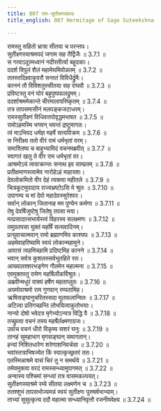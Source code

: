 ```yaml
---
title: 007 राम-सुतीक्ष्णसंवादः
title_english: 007 Hermitage of Sage Suteekshna

---
```

<div class="audioEmbed"  caption="श्रीराम-हरिसीताराममूर्ति-घनपाठिभ्यां वचनम्" src="https://archive.org/download/Ramayana-recitation-Sriram-harisItArAmamUrti-Ghanapaati-v2/Kanda_3/Kanda_3_ARK-007-Rama_-_Sutheekshnana_Samvadaha.mp3"></div>

रामस्तु सहितो भ्रात्रा सीतया च परन्तपः।  
सुतीक्ष्णस्याश्रमपदं जगाम सह तैर्द्विजैः ॥ 3.7.1 ॥   
स गत्वाऽदूरमध्वानं नदीस्तीर्त्वा बहूदकाः।  
ददर्श विपुलं शैलं महामेघमिवोन्नतम् ॥ 3.7.2 ॥   
ततस्तदिक्ष्वाकुवरौ सन्ततं विविधैर्द्रुमैः।  
काननं तौ विविशतुस्सीतया सह राघवौ ॥ 3.7.3 ॥   
प्रविष्टस्तु वनं घोरं बहुपुष्पफलद्रुमम्।  
ददर्शाश्रममेकान्ते चीरमालापरिष्कृतम् ॥ 3.7.4 ॥   
तत्र तापसमासीनं मलपङ्कजटाधरम्।  
रामस्सुतीक्ष्णं विधिवत्तपोवृद्धमभाषत ॥ 3.7.5 ॥   
रामोऽहमस्मि भगवन् भवन्तं द्रष्टुमागतः।  
त्वं माऽभिवद धर्मज्ञ महर्षे सत्यविक्रम ॥ 3.7.6 ॥   
स निरीक्ष्य ततो वीरं रामं धर्मभृतां वरम्।  
समाश्लिष्य च बाहुभ्यामिदं वचनमब्रवीत् ॥ 3.7.7 ॥   
स्वागतं खलु ते वीर राम धर्मभृतां वर।  
आश्रमोऽयं त्वयाक्रान्तः सनाथ इव साम्प्रतम् ॥ 3.7.8 ॥   
प्रतीक्षमाणस्त्वामेव नारोहेऽहं माहायशः।  
देवलोकमितो वीर देहं त्यक्त्वा महीतले ॥ 3.7.9 ॥   
चित्रकूटमुपादाय राज्यभ्रष्टोऽसि मे श्रुतः ॥ 3.7.10 ॥   
उपागम्य च मां देवो महादेवस्सुरेश्वरः।  
सर्वान् लोकान् जितानाह मम पुण्येन कर्मणा ॥ 3.7.11 ॥   
तेषु देवर्षिजुष्टेषु जितेषु तपसा मया।  
मत्प्रसादात्सभार्यस्त्वं विहरस्व सलक्ष्मणः ॥ 3.7.12 ॥   
तमुग्रतपसा युक्तं महर्षिं सत्यवादिनम्।  
प्रत्युवाचात्मवान् रामो ब्रह्माणमिव काश्यपः ॥ 3.7.13 ॥   
अहमेवाहरिष्यामि स्वयं लोकान्महामुने।  
आवासं त्वहमिच्छामि प्रदिष्टमिह कानने ॥ 3.7.14 ॥   
भवान् सर्वत्र कुशलस्सर्वभूतहिते रतः।  
आख्यातश्शरभङ्गेण गौतमेन महात्मना ॥ 3.7.15 ॥   
एवमुक्तस्तु रामेण महर्षिर्लोकर्विश्रुतः।  
अब्रवीन्मधुरं वाक्यं हर्षेण महताप्लुतः ॥ 3.7.16 ॥   
अयमोवाश्रमो राम गुणवान् रम्यतामिह।  
ऋषिसङ्घानुचरितस्सदा मूलफलान्वितः ॥ 3.7.17 ॥   
अटित्वा प्रतिगच्छन्ति लोभयित्वाकुतोभयाः।  
नान्यो दोषो भवेदत्र मृगेभ्योऽन्यत्र विद्धि वै ॥ 3.7.18 ॥   
तच्छ्रुत्वा वचनं तस्य महर्षेर्लक्ष्मणाग्रजः।  
उवाच वचनं धीरो विकृष्य सशरं घनुः ॥ 3.7.19 ॥   
तानहं सुमहाभाग मृगसङ्घान् समागतान्।  
हन्यां निशितधारेण शरेणाशनिवर्चसा ॥ 3.7.20 ॥   
भवांस्तत्राभिषज्येत किं स्यात्कृच्छ्रतरं ततः।  
एतस्मिन्नाश्रमे वासं चिरं तु न समर्थये ॥ 3.7.21 ॥   
तमेवमुक्त्वा वरदं रामस्सन्ध्यामुपागमत् ॥ 3.7.22 ॥   
अन्वास्य पश्चिमां सन्ध्यां तत्र वासमकल्पयत्।  
सुतीक्ष्णस्याश्रमे रम्ये सीतया लक्ष्मणेन च ॥ 3.7.23 ॥   
ततश्शुभं तापसभोज्यमन्नं स्वयं सुतीक्ष्णः पुरुषर्षभाभ्याम्।  
ताभ्यां सुसुत्कृत्य ददौ महात्मा सन्ध्यानिवृत्तौ रजनीमवेक्ष्य ॥ 3.7.24 ॥   